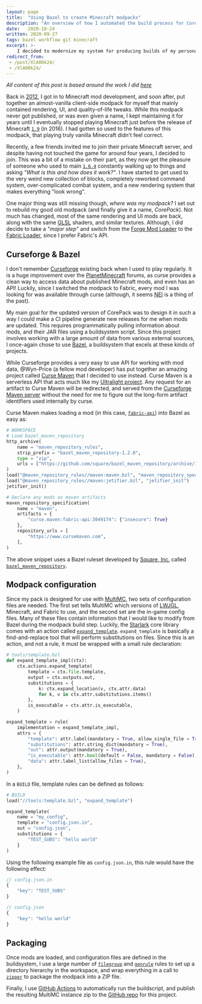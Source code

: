 ```yaml
---
layout: page
title:  "Using Bazel to create Minecraft modpacks"
description: "An overview of how I automated the build process for CorePack"
date:   2020-10-24
written: 2020-09-27
tags: bazel workflow git minecraft
excerpt: >-
    I decided to modernize my system for producing builds of my personal Minecraft modpack using the Bazel buildsystem.
redirect_from: 
 - /post/XlA00k24/
 - /XlA00k24/
---
```


*All content of this post is based around the work I did [here](https://github.com/Ewpratten/corepack)*

Back in [2012](https://minecraft.gamepedia.com/Java_Edition_1.2.5), I got in to Minecraft mod development, and soon after, put together an almost-vanilla client-side modpack for myself that mainly contained rendering, UI, and quality-of-life tweaks. While this modpack never got published, or was even given a name, I kept maintaining it for years until I eventually stopped playing Minecraft just before the release of Minecraft [`1.9`](https://minecraft.gamepedia.com/Java_Edition_1.9) (in 2016). I had gotten so used to the features of this modpack, that playing truly vanilla Minecraft didn't feel correct.

Recently, a few friends invited me to join their private Minecraft server, and despite having not touched the game for around four years, I decided to join. This was a bit of a mistake on their part, as they now get the pleasure of someone who used to main [`1.6.4`](https://minecraft.gamepedia.com/Java_Edition_1.6.4) constantly walking up to things and asking *"What is this and how does it work?"*. I have started to get used to the very weird new collection of blocks, completely reworked command system, over-complicated combat system, and a new rendering system that makes everything "look wrong".

One major thing was still missing though, *where was my modpack?* I set out to rebuild my good old modpack (and finally give it a name, *CorePack*). Not much has changed, most of the same rendering and UI mods are back, along with the same [GLSL](https://en.wikipedia.org/wiki/OpenGL_Shading_Language) shaders, and similar textures. Although, I did decide to take a *"major step"* and switch from the [Forge Mod Loader](http://files.minecraftforge.net/) to the [Fabric Loader](https://fabricmc.net/), since I prefer Fabric's API. 

## Curseforge & Bazel

I don't remember [Curseforge](https://curseforge.com/) existing back when I used to play regularly. It is a huge improvement over the [PlanetMinecraft](https://www.planetminecraft.com/) forums, as curse provides a clean way to access data about published Minecraft mods, and even has an API! Luckily, since I switched the modpack to Fabric, every mod I was looking for was available through curse (although, it seems [NEI](https://www.curseforge.com/minecraft/mc-mods/notenoughitems) is a thing of the past).

My main goal for the updated version of CorePack was to design it in such a way I could make a CI pipeline generate new releases for me when mods are updated. This requires programmatically pulling information about mods, and their JAR files using a buildsystem script. Since this project involves working with a large amount of data from various external sources, I once-again chose to use [Bazel](https://bazel.build), a buildsystem that excels at these kinds of projects.

While Curseforge provides a very easy to use API for working with mod data, @Wyn-Price (a fellow mod developer) has put together an amazing project called [Curse Maven](https://www.cursemaven.com/) that I decided to use instead. Curse Maven is a serverless API that acts much like my [Ultralight project](/blog/2020/09/17/ultralight-writeup). Any request for an artifact to Curse Maven will be redirected, and served from the [Curseforge Maven server](https://authors.curseforge.com/knowledge-base/projects/529-api#Maven) without the need for me to figure out the long-form artifact identifiers used internally by curse.

Curse Maven makes loading a mod (in this case, [`fabric-api`](https://www.curseforge.com/minecraft/mc-mods/fabric-api)) into Bazel as easy as:

```python
# WORKSPACE
# Load bazel_maven_repository
http_archive(
    name = "maven_repository_rules",
    strip_prefix = "bazel_maven_repository-1.2.0",
    type = "zip",
    urls = ["https://github.com/square/bazel_maven_repository/archive/1.2.0.zip"],
)
load("@maven_repository_rules//maven:maven.bzl", "maven_repository_specification")
load("@maven_repository_rules//maven:jetifier.bzl", "jetifier_init")
jetifier_init()

# Declare any mods as maven artifacts
maven_repository_specification(
    name = "maven",
    artifacts = {
        "curse.maven:fabric-api:3049174": {"insecure": True}
    },
    repository_urls = [
        "https://www.cursemaven.com",
    ],
)
```

The above snippet uses a Bazel ruleset developed by [Square, Inc.](https://squareup.com/ca/en) called [`bazel_maven_repository`](https://github.com/square/bazel_maven_repository). 

## Modpack configuration

Since my pack is designed for use with [MultiMC](https://multimc.org/), two sets of configuration files are needed. The first set tells MultiMC which versions of [LWJGL](https://www.lwjgl.org/), Minecraft, and Fabric to use, and the second set are the in-game config files. Many of these files contain information that I would like to modify from Bazel during the modpack build step. Luckily, the [Starlark](https://docs.bazel.build/versions/master/skylark/language.html) core library comes with an action called [`expand_template`](https://docs.bazel.build/versions/2.0.0/skylark/lib/actions.html#expand_template). `expand_template` is basically a find-and-replace tool that will perform substitutions on files. Since this is an action, and not a rule, it must be wrapped with a small rule declaration:

```python
# tools/template.bzl
def expand_template_impl(ctx):
    ctx.actions.expand_template(
        template = ctx.file.template,
        output = ctx.outputs.out,
        substitutions = {
            k: ctx.expand_location(v, ctx.attr.data)
            for k, v in ctx.attr.substitutions.items()
        },
        is_executable = ctx.attr.is_executable,
    )

expand_template = rule(
    implementation = expand_template_impl,
    attrs = {
        "template": attr.label(mandatory = True, allow_single_file = True),
        "substitutions": attr.string_dict(mandatory = True),
        "out": attr.output(mandatory = True),
        "is_executable": attr.bool(default = False, mandatory = False),
        "data": attr.label_list(allow_files = True),
    },
)
```

In a `BUILD` file, template rules can be defined as follows:

```python
# BUILD
load("//tools:template.bzl", "expand_template")

expand_template(
    name = "my_config",
    template = "config.json.in",
    out = "config.json",
    substitutions = {
        "TEST_SUBS": "hello world"
    }
)
```

Using the following example file as `config.json.in`, this rule would have the following effect:

```js
// config.json.in
{
    "key": "TEST_SUBS"
}

// config.json
{
    "key": "hello world"
}
```


## Packaging

Once mods are loaded, and configuration files are defined in the buildsystem, I use a large number of [`filegroup`](https://docs.bazel.build/versions/master/be/general.html#filegroup) and [`genrule`](https://docs.bazel.build/versions/master/be/general.html#genrule) rules to set up a directory hierarchy in the workspace, and wrap everything in a call to [`zipper`](https://sourcegraph.com/github.com/v2ray/ext/-/blob/bazel/zip.bzl#L23:25) to package the modpack into a ZIP file.

Finally, I use [GitHub Actions](https://github.com/features/actions) to automatically run the buildscript, and publish the resulting MultiMC instance zip to the [GitHub repo](https://github.com/Ewpratten/corepack) for this project.